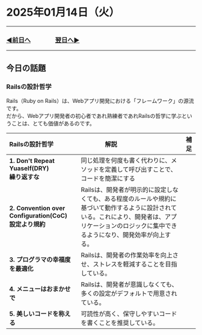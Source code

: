 # 2025年01月14日（火）

---

### [◀️前日へ](https://github.com/yuasys/chatty-journal/blob/main/2025/01/2025-01-13.md)&emsp;&emsp;&emsp;&emsp;[翌日へ▶️](https://github.com/yuasys/chatty-journal/blob/main/2025/01/2025-01-15.md)

---

## 今日の話題

### Railsの設計哲学

Rails（Ruby on Rails）は、Webアプリ開発における「フレームワーク」の源流です。    
だから、Webアプリ開発者の初心者であれ熟練者であれRailsの哲学に学ぶということは、とても価値があるのです。

|Railsの設計哲学|&emsp;&emsp;&emsp;&emsp;解説|補足|
|:-|:-|:-|
|<b>1. Don't Repeat Yuaself(DRY)<br/>繰り返すな</b>|同じ処理を何度も書く代わりに、メソッドを定義して呼び出すことで、コードを簡潔にする||
|<b>2. Convention over Configuration(CoC)<br/>設定より規約</b>|Railsは、開発者が明示的に設定しなくても、ある程度のルールや規約に基づいて動作するように設計されている。これにより、開発者は、アプリケーションのロジックに集中できるようになり、開発効率が向上する。||
|<b>3. プログラマの幸福度を最適化</b>|Railsは、開発者の作業効率を向上させ、ストレスを軽減することを目指している。||
|<b>4. メニューはおまかせで</b>|Railsは、開発者が意識しなくても、多くの設定がデフォルトで用意されている。||
|<b>5. 美しいコードを称える</b>|可読性が高く、保守しやすいコードを書くことを推奨している。||


